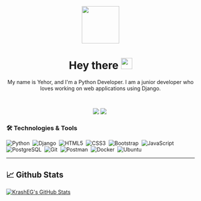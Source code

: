 <div align="center">
  <img src="https://media.giphy.com/media/KAq5w47R9rmTuvWOWa/giphy.gif" width="100"/>
  
  
  <h1>Hey there <img src="https://media.giphy.com/media/hvRJCLFzcasrR4ia7z/giphy.gif" width="30px"/></h1>
  <p>My name is Yehor, and I'm a Python Developer. I am a junior developer who loves working on web applications using Django.</p>
  <br/>
  <p>
    <a href="https://www.linkedin.com/in/yehor-romaniuk-b070a5222/"><img src="https://img.shields.io/badge/-LinkedIn-blue?style=flat&logo=Linkedin&logoColor=white"/></a>
    <a href="https://t.me/yehor_romaniuk/"><img src="https://img.shields.io/badge/-Telegram-blue?style=flat&logo=Telegram&logoColor=white"/></a>
    <img src="https://komarev.com/ghpvc/?username=krasheg&style=flat-square&color=blue" alt=""/>
  </p>
</div>

### 🛠️ Technologies & Tools

![Python](https://img.shields.io/badge/-Python-05122A?style=flat&logo=python)&nbsp;
![Django](https://img.shields.io/badge/-Django-05122A?style=flat&logo=django)&nbsp;
![HTML5](https://img.shields.io/badge/-HTML5-05122A?style=flat&logo=HTML5)&nbsp;
![CSS3](https://img.shields.io/badge/-CSS3-05122A?style=flat&logo=CSS3&logoColor=1572B6)&nbsp;
![Bootstrap](https://img.shields.io/badge/-Bootstrap-05122A?style=flat&logo=bootstrap)&nbsp;
![JavaScript](https://img.shields.io/badge/-JavaScript-05122A?style=flat&logo=javascript)&nbsp;
![PostgreSQL](https://img.shields.io/badge/-PostgreSQL-05122A?style=flat&logo=postgresql)&nbsp;
![Git](https://img.shields.io/badge/-Git-05122A?style=flat&logo=git)&nbsp;
![Postman](https://img.shields.io/badge/-Postman-05122A?style=flat&logo=postman)&nbsp;
![Docker](https://img.shields.io/badge/-Docker-05122A?style=flat&logo=docker)&nbsp;
![Ubuntu](https://img.shields.io/badge/-Ubuntu-05122A?style=flat&logo=ubuntu)&nbsp;


---
<div>
  <h2>📈 Github Stats</h2>
  <a href="https://github.com/krasheg">
    <img align="center" src="https://github-readme-stats.vercel.app/api?username=krasheg&show_icons=true&line_height=27&count_private=true&title_color=ffffff&text_color=c9cacc&icon_color=2bbc8a&bg_color=1d1f21" alt="KrashEG's GitHub Stats" />
  </a>
</div>
